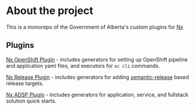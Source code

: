 # About the project
This is a monorepo of the Government of Alberta's custom plugins for [Nx](https://nx.dev)

## Plugins

[Nx OpenShift Plugin](./packages/nx-oc/README.md) - includes generators for setting up OpenShift pipeline and application yaml files, and executors for `oc cli` commands.

[Nx Release Plugin](./packages/nx-release/README.md) - includes generators for adding [semantic-release](https://github.com/semantic-release/semantic-release) based release targets.

[Nx ADSP Plugin](./packages/nx-adsp/README.md) - includes generators for application, service, and fullstack solution quick starts.
